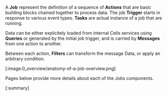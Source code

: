 A **Job** represent the definition of a sequence of **Actions** that are basic building blocks chained together to process data. The job **Trigger** starts in response to various event types. **Tasks** are actual instance of a job that are running. 

Data can be either explicitely loaded from internal Cells services using **Queries** or generated by the initial job trigger, and is carried by **Messages** from one action to another. 

Between each action, **Filters** can transform the message Data, or apply an arbitrary condition. 

[:image:0_overview/anatomy-of-a-job-overview.png]

Pages below provide more details about each of the Jobs components.

[:summary]